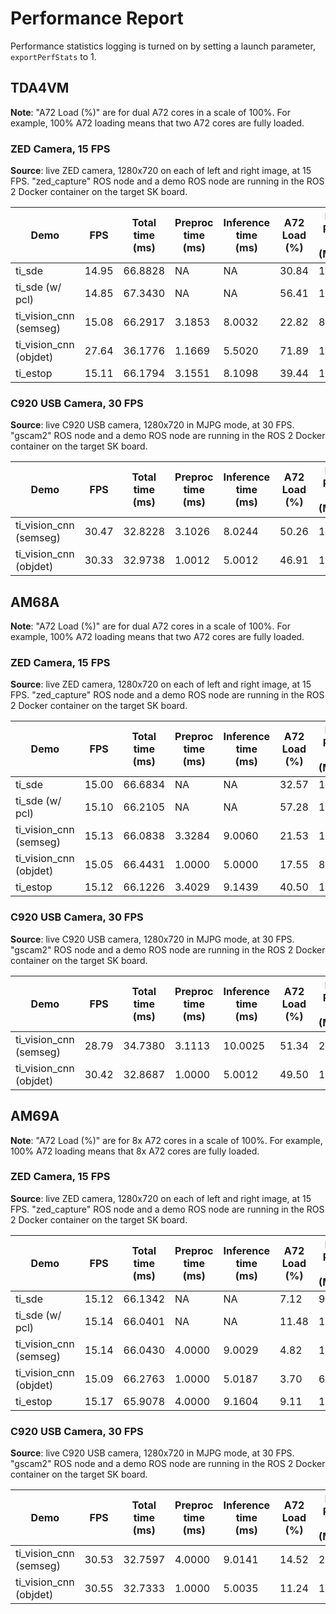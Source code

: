 # Performance Report

Performance statistics logging is turned on by setting a launch parameter, `exportPerfStats` to 1.

## TDA4VM

**Note**: "A72 Load (%)" are for dual A72 cores in a scale of 100%. For example, 100% A72 loading means that two A72 cores are fully loaded.

### ZED Camera, 15 FPS

**Source**: live ZED camera, 1280x720 on each of left and right image, at 15 FPS. "zed_capture" ROS node and a demo ROS node are running in the ROS 2 Docker container on the target SK board.

Demo | FPS| Total time (ms)| Preproc time (ms)| Inference time (ms)| A72 Load (%)| DDR Read BW (MB/s)| DDR Write BW (MB/s)| DDR Total BW (MB/s)| C71_1 Load (%)| C66_1 Load (%)| C66_2 Load (%)| MCU2_0 Load (%)| MCU2_1 Load (%)| MSC_0 (%)| MSC_1 (%)| VISS (%)| NF (%)| LDC (%)| SDE (%)| DOF (%)
----|-----|-----|-----|-----|-----|-----|-----|-----|-----|-----|-----|-----|-----|-----|-----|-----|-----|-----|-----|-----
ti_sde| 14.95| 66.8828| NA| NA| 30.84| 1024| 956| 1980| 0.0| 0.0| 0.0| 3.0| 1.0| 0| 0| 0| 0| 4.58| 16.43| 0
ti_sde (w/ pcl)| 14.85| 67.3430| NA| NA| 56.41| 1577| 1504| 3081| 0.0| 16.0| 0.0| 4.0| 3.0| 6.56| 0| 0| 0| 4.48| 20.54| 0
ti_vision_cnn (semseg)| 15.08| 66.2917| 3.1853| 8.0032| 22.82| 817| 693| 1510| 11.0| 0.0| 0.0| 2.0| 1.0| 3.24| 0| 0| 0| 2.15| 0| 0
ti_vision_cnn (objdet)| 27.64| 36.1776| 1.1669| 5.5020| 71.89| 1491| 951| 2442| 18.0| 1.0| 0.0| 4.0| 1.0| 6.73| 0| 0| 0| 4.51| 0| 0
ti_estop| 15.11| 66.1794| 3.1551| 8.1098| 39.44| 1264| 1021| 2285| 11.0| 1.0| 1.0| 3.0| 1.0| 3.29| 0| 0| 0| 4.54| 16.16| 0

### C920 USB Camera, 30 FPS

**Source**: live C920 USB camera, 1280x720 in MJPG mode, at 30 FPS. "gscam2" ROS node and a demo ROS node are running in the ROS 2 Docker container on the target SK board.

Demo | FPS| Total time (ms)| Preproc time (ms)| Inference time (ms)| A72 Load (%)| DDR Read BW (MB/s)| DDR Write BW (MB/s)| DDR Total BW (MB/s)| C71_1 Load (%)| C66_1 Load (%)| C66_2 Load (%)| MCU2_0 Load (%)| MCU2_1 Load (%)| MSC_0 (%)| MSC_1 (%)| VISS (%)| NF (%)| LDC (%)| SDE (%)| DOF (%)
----|-----|-----|-----|-----|-----|-----|-----|-----|-----|-----|-----|-----|-----|-----|-----|-----|-----|-----|-----|-----
ti_vision_cnn (semseg)| 30.47| 32.8228| 3.1026| 8.0244| 50.26| 1259| 775| 2034| 22.0| 1.0| 0.0| 4.0| 1.0| 6.48| 0| 0| 0| 4.30| 0| 0
ti_vision_cnn (objdet)| 30.33| 32.9738| 1.0012| 5.0012| 46.91| 1095| 664| 1759| 16.0| 0.0| 0.0| 5.0| 1.0| 6.35| 0| 0| 0| 4.22| 0| 0

<!-- ======================================================================= -->
## AM68A

**Note**: "A72 Load (%)" are for dual A72 cores in a scale of 100%. For example, 100% A72 loading means that two A72 cores are fully loaded.

### ZED Camera, 15 FPS

**Source**: live ZED camera, 1280x720 on each of left and right image, at 15 FPS. "zed_capture" ROS node and a demo ROS node are running in the ROS 2 Docker container on the target SK board.

Demo | FPS| Total time (ms)| Preproc time (ms)| Inference time (ms)| A72 Load (%)| DDR Read BW (MB/s)| DDR Write BW (MB/s)| DDR Total BW (MB/s)| C71_1 Load (%)| C71_2 Load (%)| MCU2_0 Load (%)| MCU2_1 Load (%)| MSC_0 (%)| MSC_1 (%)| VISS (%)| NF (%)| LDC (%)| SDE (%)| DOF (%)
----|-----|-----|-----|-----|-----|-----|-----|-----|-----|-----|-----|-----|-----|-----|-----|-----|-----|-----|-----
ti_sde| 15.00| 66.6834| NA| NA| 32.57| 1088| 982| 2070| 1.0| 1.0| 2.0| 1.0| 0| 0| 0| 0| 4.25| 16.2| 0
ti_sde (w/ pcl)| 15.10| 66.2105| NA| NA| 57.28| 1708| 1542| 3250| 0.0| 12.0| 3.0| 2.0| 6.38| 0| 0| 0| 4.36| 20.98| 0
ti_vision_cnn (semseg)| 15.13| 66.0838| 3.3284| 9.0060| 21.53| 1540| 1392| 2932| 14.0| 1.0| 2.0| 1.0| 3.13| 0| 0| 0| 2.10| 0| 0
ti_vision_cnn (objdet)| 15.05| 66.4431| 1.0000| 5.0000| 17.55| 842| 658| 1500| 8.0| 0.0| 2.0| 1.0| 3.6| 0| 0| 0| 2.5| 0| 0
ti_estop| 15.12| 66.1226| 3.4029| 9.1439| 40.50| 1981| 1716| 3697| 14.0| 0.0| 2.0| 1.0| 3.13| 0| 0| 0| 4.31| 16.8| 0

### C920 USB Camera, 30 FPS

**Source**: live C920 USB camera, 1280x720 in MJPG mode, at 30 FPS. "gscam2" ROS node and a demo ROS node are running in the ROS 2 Docker container on the target SK board.

Demo | FPS| Total time (ms)| Preproc time (ms)| Inference time (ms)| A72 Load (%)| DDR Read BW (MB/s)| DDR Write BW (MB/s)| DDR Total BW (MB/s)| C71_1 Load (%)| C71_2 Load (%)| MCU2_0 Load (%)| MCU2_1 Load (%)| MSC_0 (%)| MSC_1 (%)| VISS (%)| NF (%)| LDC (%)| SDE (%)| DOF (%)
----|-----|-----|-----|-----|-----|-----|-----|-----|-----|-----|-----|-----|-----|-----|-----|-----|-----|-----|-----
ti_vision_cnn (semseg)| 28.79| 34.7380| 3.1113| 10.0025| 51.34| 2419| 1975| 4394| 25.0| 1.0| 2.0| 1.0| 5.61| 0| 0| 0| 3.79| 0| 0
ti_vision_cnn (objdet)| 30.42| 32.8687| 1.0000| 5.0012| 49.50| 1254| 686| 1940| 15.0| 1.0| 2.0| 1.0| 6.5| 0| 0| 0| 4.10| 0| 0

<!-- ======================================================================= -->
## AM69A

**Note**: "A72 Load (%)" are for 8x A72 cores in a scale of 100%. For example, 100% A72 loading means that 8x A72 cores are fully loaded.

### ZED Camera, 15 FPS

**Source**: live ZED camera, 1280x720 on each of left and right image, at 15 FPS. "zed_capture" ROS node and a demo ROS node are running in the ROS 2 Docker container on the target SK board.

Demo | FPS| Total time (ms)| Preproc time (ms)| Inference time (ms)| A72 Load (%)| DDR Read BW (MB/s)| DDR Write BW (MB/s)| DDR Total BW (MB/s)| C71_1 Load (%)| C71_2 Load (%)| C71_3 Load (%)| C71_4 Load (%)| MCU2_0 Load (%)| MCU2_1 Load (%)| MCU3_0 Load (%)| MCU3_1 Load (%)| MCU4_0 Load (%)| MCU4_1 Load (%)| MSC_0 (%)| MSC_1 (%)| VISS (%)| NF (%)| LDC (%)| SDE (%)| DOF (%)
----|-----|-----|-----|-----|-----|-----|-----|-----|-----|-----|-----|-----|-----|-----|-----|-----|-----|-----|-----|-----|-----|-----|-----|-----|-----
ti_sde| 15.12| 66.1342| NA| NA| 7.12| 912| 936| 1848| 0.0| 0.0| 0.0| 0.0| 1.0| 1.0| 1.0| 1.0| 1.0| 1.0| 0| 0| 0| 0| 4.34| 16.30| 0
ti_sde (w/ pcl)| 15.14| 66.0401| NA| NA| 11.48| 1402| 1428| 2830| 0.0| 13.0| 0.0| 1.0| 3.0| 2.0| 1.0| 0.0| 1.0| 1.0| 6.38| 0| 0| 0| 4.36| 20.95| 0
ti_vision_cnn (semseg)| 15.14| 66.0430| 4.0000| 9.0029| 4.82| 1378| 1342| 2720| 12.0| 0.0| 0.0| 1.0| 2.0| 1.0| 1.0| 1.0| 1.0| 1.0| 3.15| 0| 0| 0| 2.10| 0| 0
ti_vision_cnn (objdet)| 15.09| 66.2763| 1.0000| 5.0187| 3.70| 691| 600| 1291| 8.0| 0.0| 1.0| 0.0| 2.0| 1.0| 1.0| 1.0| 1.0| 1.0| 3.11| 0| 0| 0| 2.8| 0| 0
ti_estop| 15.17| 65.9078| 4.0000| 9.1604| 9.11| 1736| 1638| 3374| 12.0| 0.0| 0.0| 1.0| 2.0| 1.0| 1.0| 1.0| 1.0| 1.0| 3.15| 0| 0| 0| 4.33| 16.13| 0

### C920 USB Camera, 30 FPS

**Source**: live C920 USB camera, 1280x720 in MJPG mode, at 30 FPS. "gscam2" ROS node and a demo ROS node are running in the ROS 2 Docker container on the target SK board.

Demo | FPS| Total time (ms)| Preproc time (ms)| Inference time (ms)| A72 Load (%)| DDR Read BW (MB/s)| DDR Write BW (MB/s)| DDR Total BW (MB/s)| C71_1 Load (%)| C71_2 Load (%)| C71_3 Load (%)| C71_4 Load (%)| MCU2_0 Load (%)| MCU2_1 Load (%)| MCU3_0 Load (%)| MCU3_1 Load (%)| MCU4_0 Load (%)| MCU4_1 Load (%)| MSC_0 (%)| MSC_1 (%)| VISS (%)| NF (%)| LDC (%)| SDE (%)| DOF (%)
----|-----|-----|-----|-----|-----|-----|-----|-----|-----|-----|-----|-----|-----|-----|-----|-----|-----|-----|-----|-----|-----|-----|-----|-----|-----
ti_vision_cnn (semseg)| 30.53| 32.7597| 4.0000| 9.0141| 14.52| 2476| 2147| 4623| 26.0| 0.0| 0.0| 0.0| 2.0| 1.0| 1.0| 1.0| 1.0| 1.0| 6.17| 0| 0| 0| 4.34| 0| 0
ti_vision_cnn (objdet)| 30.55| 32.7333| 1.0000| 5.0035| 11.24| 1092| 645| 1737| 16.0| 0.0| 0.0| 1.0| 2.0| 1.0| 1.0| 1.0| 1.0| 1.0| 6.23| 0| 0| 0| 4.40| 0| 0
